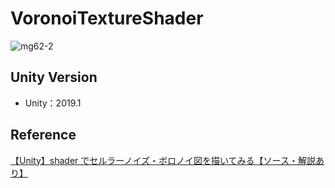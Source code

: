 # VoronoiTextureShader

![mg62-2](https://user-images.githubusercontent.com/44670044/61755461-90877c80-adf2-11e9-99a1-8387daa2dafc.gif)

## Unity Version

- Unity：2019.1

## Reference

[【Unity】shader でセルラーノイズ・ボロノイ図を描いてみる【ソース・解説あり】](https://gurutaka-log.com/unity-cellular-noise-voronoi)
